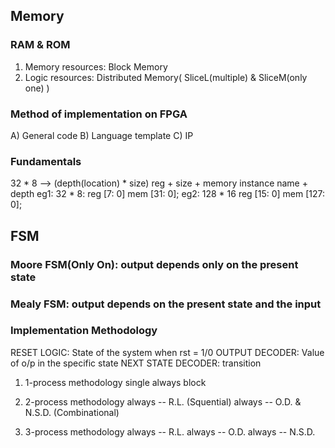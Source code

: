 ## Memory
### RAM & ROM
1) Memory resources: Block Memory
2) Logic resources: Distributed Memory( SliceL(multiple) & SliceM(only one) )
   
### Method of implementation on FPGA
A) General code
B) Language template
C) IP

### Fundamentals
32 * 8 --> (depth(location) * size)
reg + size + memory instance name + depth
eg1: 32 * 8: reg [7: 0] mem [31: 0];
eg2: 128 * 16 reg [15: 0] mem [127: 0];

## FSM
### Moore FSM(Only On): output depends only on the present state 

### Mealy FSM: output depends on the present state and the input

### Implementation Methodology
RESET LOGIC:    State of the system when rst = 1/0
OUTPUT DECODER: Value of o/p in the specific state
NEXT STATE DECODER: transition

1) 1-process methodology
   single always block

2) 2-process methodology
   always -- R.L.           (Squential)
   always -- O.D. & N.S.D.  (Combinational)

3) 3-process methodology
   always -- R.L.
   always -- O.D.
   always -- N.S.D.
